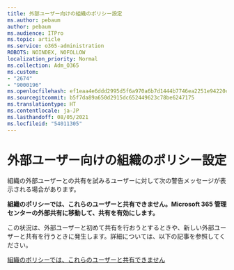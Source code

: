 ```yaml
---
title: 外部ユーザー向けの組織のポリシー設定
ms.author: pebaum
author: pebaum
ms.audience: ITPro
ms.topic: article
ms.service: o365-administration
ROBOTS: NOINDEX, NOFOLLOW
localization_priority: Normal
ms.collection: Adm_O365
ms.custom:
- "2674"
- "9000196"
ms.openlocfilehash: ef1eaa4e6ddd2995d5f6a970a6b7d1444b7746ea2251e94220c857b10da41d0d
ms.sourcegitcommit: b5f7da89a650d2915dc652449623c78be6247175
ms.translationtype: HT
ms.contentlocale: ja-JP
ms.lasthandoff: 08/05/2021
ms.locfileid: "54011305"
---
```

# <a name="organization-policy-settings-for-external-users"></a>外部ユーザー向けの組織のポリシー設定

組織の外部ユーザーとの共有を試みるユーザーに対して次の警告メッセージが表示される場合があります。 

   **組織のポリシーでは、これらのユーザーと共有できません。Microsoft 365 管理センターの外部共有に移動して、共有を有効にします。** 

この状況は、外部ユーザーと初めて共有を行おうとするときや、新しい外部ユーザーと共有を行うときに発生します。詳細については、以下の記事を参照してください。

[組織のポリシーでは、これらのユーザーと共有できません](https://docs.microsoft.com/sharepoint/support/administration/organization-policies-do-not-allow-you-to-share-with-users-error)






